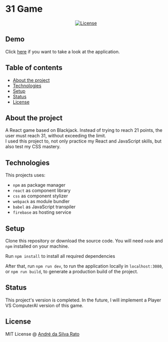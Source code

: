 # 31 Game

<div align="center">

[![License](https://img.shields.io/badge/license-MIT-blue)](/LICENSE.md)

</div>

## Demo

Click [here](https://asrato-31-game.web.app/) if you want to take a look at the application.

## Table of contents

  - [About the project](#about-the-project)
  - [Technologies](#technologies)
  - [Setup](#setup)
  - [Status](#status)
  - [License](#license)

## About the project

A React game based on Blackjack. Instead of trying to reach 21 points, the user must reach 31, without exceeding the limit.  
I used this project to, not only practice my React and JavaScript skills, but also test my CSS mastery.

## Technologies
This projects uses:
* `npm` as package manager
* `react` as component library
* `css` as component stylizer
* `webpack` as module bundler
* `babel` as JavaScript transpiler
* `firebase` as hosting service

## Setup

Clone this repository or download the source code. You will need `node` and `npm` installed on your machine.

Run `npm install` to install all required dependencies

After that, run `npm run dev`, to run the application locally in `localhost:3080`, or `npm run build`, to generate a production build of the project.

## Status

This project's version is completed. In the future, I will implement a Player VS ComputerAI version of this game. 

## License
MIT License @ [André da Silva Rato](https://github.com/asrato)